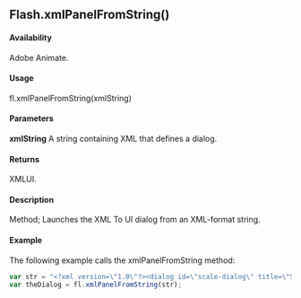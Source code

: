 ## Flash.xmlPanelFromString()

#### Availability

Adobe Animate.

#### Usage

fl.xmlPanelFromString(xmlString)

#### Parameters

**xmlString** A string containing XML that defines a dialog.

#### Returns

XMLUI.

#### Description

Method; Launches the XML To UI dialog from an XML-format string.

#### Example

The following example calls the xmlPanelFromString method:

```javascript
var str = "<?xml version=\"1.0\"?><dialog id=\"scale-dialog\" title=\"Scale Selection\"buttons=\"accept, cancel\"><grid><columns><column/><column/></columns><rows><row align=\"center\"><label value=\"Scale y:\" control=\"yScale\"/><textbox id=\"yScale\"/></row></rows></grid></dialog>";
var theDialog = fl.xmlPanelFromString(str);
```
